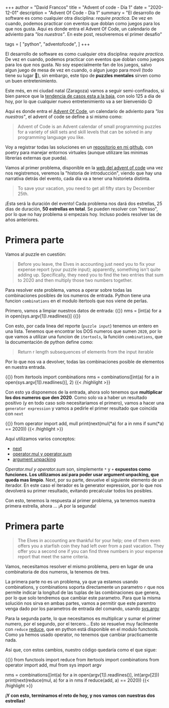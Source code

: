 +++
author = "David Francos"
title = "Advent of code - Día 1"
date = "2020-12-01"
description = "Advent Of Code - Día 1"
summary = "El desarrollo de software es como cualquier otra disciplina: *require practica*.  De vez en cuando, podemos practicar con eventos que doblan como juegos para los que nos gusta. Aqui es donde entra el Advent Of Code, un calendario de adviento para *\"los nuestros\"*. En este post, resolveremos el primer desafio"

tags = [
    "python",
    "adventofcode",
]
+++

El desarrollo de software es como cualquier otra disciplina: *require practica*.
De vez en cuando, podemos practicar con eventos que doblan como juegos para
los que nos gusta. No soy especialmente fan de los juegos, salvo algun juego de
mesa de vez en cuando, o algun juego para movil (todo tiene su lugar :toilet:),
sin embargo, este tipo de **puzzles mentales** sirven como un buen entretenimiento.

Este més, en mi ciudad natal (Zaragoza) vamos a seguir semi-confinados, si bien
parece que la [tendencia de casos esta a la
baja](https://www.heraldo.es/noticias/aragon/2020/12/08/los-casos-de-coronavirus-siguen-su-tendencia-a-la-baja-con-nuevos-positivos-1409148.html),
con solo 125 a dia de hoy, por lo que cualquier nuevo entretenimiento va a ser
bienvenido :wink:

Aqui es donde entra el [Advent Of Code](https://adventofcode.com/), un calendario de adviento para *"los
nuestros"*, el advent of code se define a si mismo como:

> Advent of Code is an Advent calendar of small programming puzzles for a
> variety of skill sets and skill levels that can be solved in any programming
> language you like. 

Voy a registrar todas las soluciones en un [repositorio en mi
github](https://github.com/XayOn/aoc2020), con poetry para manejar entornos
virtuales (aunque utilizare las minimas librerias externas que pueda). 

Vamos al primer problema, disponible en la [web del advent of
code](https://adventofcode.com/2020/day/1) una vez nos registremos, veremos la
"historia de introducción", viendo que hay una narrativa detrás del evento,
cada dia va a tener una historieta distinta.

> To save your vacation, you need to get all fifty stars by December 25th.

¡Esta será la duración del evento! Cada problema nos dará dos estrellas, 25
dias de duración, **50 estrellas en total**. Se pueden resolver con "retraso", por
lo que no hay problema si empezais hoy. Incluso podeis resolver las de años
anteriores.

# Primera parte

Vamos al puzzle en cuestión:

> Before you leave, the Elves in accounting just need you to fix your expense
> report (your puzzle input); apparently, something isn't quite adding up.
> Specifically, they need you to find the two entries that sum to 2020 and then
> multiply those two numbers together.

Para resolver este problema, vamos a operar sobre todas las combinaciones
posibles de los numeros de entrada. Python tiene una funcion `combinations` en
el modulo itertools que nos viene de perlas.

Primero, vamos a limpiar nuestros datos de entrada:
{{<highlight python>}}
nms = [int(a) for a in open(sys.argv[1]).readlines()]
{{</highlight>}}

Con esto, por cada linea del reporte (`puzzle input`) tenemos un entero en una
lista. Tenemos que encontrar los DOS numeros que sumen `2020`, por lo que vamos
a utilizar una funcion de `itertools`, la función `combinations`, que la
documentación de python define como:

> Return r length subsequences of elements from the input iterable

Por lo que nos va a devolver, todas las combinaciones posible de elementos en
nuestra entrada. 

{{<highlight python>}}
from itertools import combinations
nms = combinations([int(a) for a in open(sys.argv[1]).readlines()], 2)
{{< /highlight >}}

Con esto ya disponemos de la entrada, ahora solo tenemos que **multiplicar los
dos numeros que den 2020**. Como solo va a haber un resultado positivo (y en todo
caso solo necesitariamos el primero), vamos a hacer una `generator expression`
y vamos a pedirle el primer resultado que coincida con `next`

{{<highlight python>}}
from operator import add, mull
print(next(mul(*a) for a in nms if sum(*a) == 2020))
{{< /highlight >}}

Aquí utilizamos varios conceptos:

- [next](https://docs.python.org/3/library/functions.html#next)
- [operator.mul y operator.sum](https://docs.python.org/3/library/operator.html?highlight=operator)
- [argument unpacking](https://docs.python.org/3/tutorial/controlflow.html#unpacking-argument-lists)

*Operator.mul y operator.sum* son, simplemente `*` y `+` **expuestos como
funciones. Los utilizamos así para poder usar argument unpacking, que queda mas limpio**.
Next, por su parte, devuelve el siguiente elemento de un iterador. En este caso
el iterador es la generator expression, por lo que nos devolverá su primer
resultado, evitando precalcular todos los posibles.

Con esto, tenemos la respuesta al primer problema, ya tenemos nuestra primera
estrella, ahora ... ¡A por la segunda!

# Primera parte

> The Elves in accounting are thankful for your help; one of them even offers
> you a starfish coin they had left over from a past vacation. They offer you a
> second one if you can find three numbers in your expense report that meet the
> same criteria.

Vamos, necesitamos resolver el mismo problema, pero en lugar de una
combinatoria de dos numeros, la tenemos de tres. 

La primera parte no es un problema, ya que ya estamos usando combinations, y
combinations soporta directamente un parametro `r` que nos permite indicar la
longitud de las tuplas de las combinaciones que genera, por lo que solo
tendremos que cambiar este parametro. Para que la misma solución nos sirva en
ambas partes, vamos a permitir que este paremtro venga dado por los parametros
de entrada del comando, usando
[sys.argv](https://docs.python.org/3/library/sys.html?highlight=operator#sys.argv)

Para la segunda parte, lo que necesitamos es multiplicar y sumar el primer
numero, por el segundo, por el tercero...
Esto se resuelve muy facilmente con `reduce`
[reduce](https://en.wikipedia.org/wiki/Fold_%28higher-order_function%29), que
en python está disponible en el modulo functools. Como ya hemos usado operator,
no tenemos que cambiar practicamente nada.

Así que, con estos cambios, nuestro código quedaría como el que sigue:

{{<highlight python>}}
from functools import reduce
from itertools import combinations
from operator import add, mul
from sys import argv

nms = combinations([int(a) for a in open(argv[1]).readlines()], int(argv[2]))
print(next(reduce(mul, a) for a in nms if reduce(add, a) == 2020))
{{< /highlight >}}

**¡Y con esto, terminamos el reto de hoy, y nos vamos con nuestras dos estrellas!**

